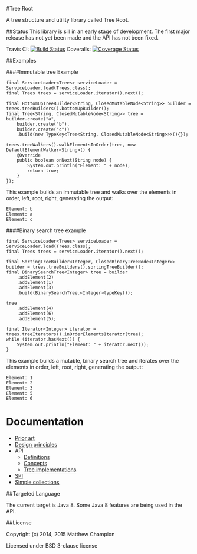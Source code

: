 #Tree Root

A tree structure and utility library called Tree Root.

##Status
This library is sill in an early stage of development. The first major release has not yet been made and the API has
not been fixed.

Travis CI: [![Build Status](https://travis-ci.org/mattunderscorechampion/tree-root.svg?branch=master)](https://travis-ci.org/mattunderscorechampion/tree-root)
Coveralls: [![Coverage Status](https://coveralls.io/repos/mattunderscorechampion/tree-root/badge.png)](https://coveralls.io/r/mattunderscorechampion/tree-root)

##Examples

####Immutable tree Example

    final ServiceLoader<Trees> serviceLoader = ServiceLoader.load(Trees.class);
    final Trees trees = serviceLoader.iterator().next();

    final BottomUpTreeBuilder<String, ClosedMutableNode<String>> builder = trees.treeBuilders().bottomUpBuilder();
    final Tree<String, ClosedMutableNode<String>> tree = builder.create("a",
        builder.create("b"),
        builder.create("c"))
        .build(new TypeKey<Tree<String, ClosedMutableNode<String>>>(){});

    trees.treeWalkers().walkElementsInOrder(tree, new DefaultElementWalker<String>() {
        @Override
        public boolean onNext(String node) {
            System.out.println("Element: " + node);
            return true;
        }
    });

This example builds an immutable tree and walks over the elements in order, left, root, right, generating the output:

    Element: b
    Element: a
    Element: c

####Binary search tree example

    final ServiceLoader<Trees> serviceLoader = ServiceLoader.load(Trees.class);
    final Trees trees = serviceLoader.iterator().next();

    final SortingTreeBuilder<Integer, ClosedBinaryTreeNode<Integer>> builder = trees.treeBuilders().sortingTreeBuilder();
    final BinarySearchTree<Integer> tree = builder
        .addElement(2)
        .addElement(1)
        .addElement(3)
        .build(BinarySearchTree.<Integer>typeKey());

    tree
        .addElement(4)
        .addElement(6)
        .addElement(5);

    final Iterator<Integer> iterator = trees.treeIterators().inOrderElementsIterator(tree);
    while (iterator.hasNext()) {
        System.out.println("Element: " + iterator.next());
    }

This example builds a mutable, binary search tree and iterates over the elements in order, left, root, right,
generating the output:

    Element: 1
    Element: 2
    Element: 3
    Element: 5
    Element: 6


Documentation
=================

* [Prior art](docs/prior-art.md)
* [Design principles](docs/prior-art.md)
* API
   * [Definitions](docs/definitions.md)
   * [Concepts](docs/concepts.md)
   * [Tree implementations](docs/tree-implementations.md)
* [SPI](docs/spi.md)
* [Simple collections](docs/simple-collections.md)

##Targeted Language

The current target is Java 8. Some Java 8 features are being used in the API.

##License

Copyright (c) 2014, 2015 Matthew Champion

Licensed under BSD 3-clause license
